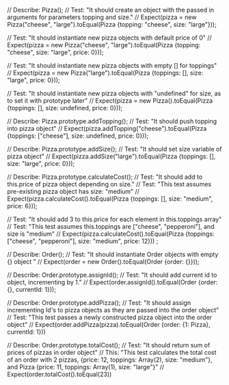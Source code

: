 // Describe: Pizza();
// Test: "It should create an object with the passed in arguments for parameters topping and size."
// Expect(pizza = new Pizza("cheese", "large").toEqual(Pizza {topping: "cheese", size: "large"}));

// Test: "It should instantiate new pizza objects with default price of 0"
// Expect(pizza = new Pizza("cheese", "large").toEqual(Pizza {topping: "cheese", size: "large", price: 0}));

// Test: "It should instantiate new pizza objects with empty [] for toppings"
// Expect(pizza = new Pizza("large").toEqual(Pizza {toppings: [], size: "large", price: 0}));

// Test: "It should instantiate new pizza objects with "undefined" for size, as to set it with prototype later"
// Expect(pizza = new Pizza().toEqual(Pizza {toppings: [], size: undefined, price: 0}));

// Describe: Pizza.prototype.addTopping();
// Test: "It should push topping into pizza object"
// Expect(pizza.addTopping("cheese").toEqual(Pizza {toppings: ["cheese"], size: undefined, price: 0}));

// Describe: Pizza.prototype.addSize();
// Test: "It should set size variable of pizza object"
// Expect(pizza.addSize("large").toEqual(Pizza {toppings: [], size: "large", price: 0}));

// Describe: Pizza.prototype.calculateCost();
// Test: "It should add to this.price of pizza object depending on size."
// Test: "This test assumes pre-existing pizza object has size: "medium"
// Expect(pizza.calculateCost().toEqual(Pizza {toppings: [], size: "medium", price: 6}));

// Test: "It should add 3 to this.price for each element in this.toppings array"
// Test: "This test assumes this.toppings are ["cheese", "pepperoni"], and size is "medium"
// Expect(pizza.calculateCost().toEqual(Pizza {toppings: ["cheese", "pepperoni"], size: "medium", price: 12})) ;

// Describe: Order();
// Test: "It should instantiate Order objects with empty {} object "
// Expect(order = new Order().toEqual(Order {order: {}}));

// Describe: Order.prototype.assignId();
// Test: "It should add current id to object, incrementing by 1."
// Expect(order.assignId().toEqual(Order {order: {}, currentId: 1}));

// Describe: Order.prototype.addPizza();
// Test: "It should assign incrementing Id's to pizza objects as they are passed into the order object"
// Test: "This test passes a newly constructed pizza object into the order object"
// Expect(order.addPizza(pizza).toEqual(Order {order: {1: Pizza}, currentId: 1}))

// Describe: Order.prototype.totalCost();
// Test: "It should return sum of prices of pizzas in order object"
// This: "This test calculates the total cost of an order with 2 pizzas, {price: 12, toppings: Array(2), size: "medium"}, and Pizza {price: 11, toppings: Array(1), size: "large"}"
// Expect(order.totalCost().toEqual(23))